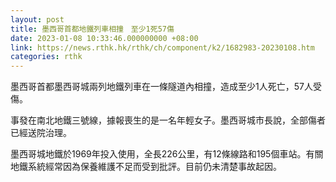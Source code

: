 ```yaml
---
layout: post
title: 墨西哥首都地鐵列車相撞　至少1死57傷
date: 2023-01-08 10:33:46.000000000 +08:00
link: https://news.rthk.hk/rthk/ch/component/k2/1682983-20230108.htm
categories: rthk
---
```


墨西哥首都墨西哥城兩列地鐵列車在一條隧道內相撞，造成至少1人死亡，57人受傷。

事發在南北地鐵三號線，據報喪生的是一名年輕女子。墨西哥城市長說，全部傷者已經送院治理。

墨西哥城地鐵於1969年投入使用，全長226公里，有12條線路和195個車站。有關地鐵系統經常因為保養維護不足而受到批評。目前仍未清楚事故起因。
